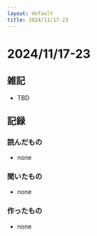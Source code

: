 ```yaml
---
layout: default
title: 2024/11/17-23
---
```


# 2024/11/17-23

## 雑記

* TBD

## 記録

### 読んだもの

* none

### 聞いたもの

* none

### 作ったもの

* none
